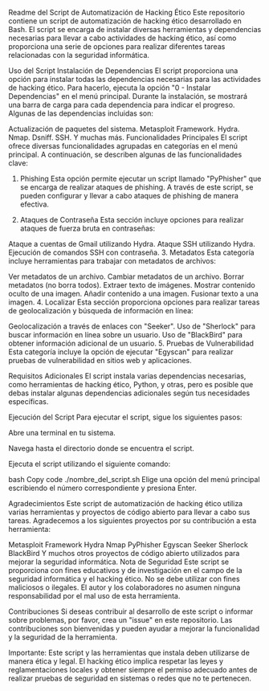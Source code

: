 Readme del Script de Automatización de Hacking Ético
Este repositorio contiene un script de automatización de hacking ético desarrollado en Bash. El script se encarga de instalar diversas herramientas y dependencias necesarias para llevar a cabo actividades de hacking ético, así como proporciona una serie de opciones para realizar diferentes tareas relacionadas con la seguridad informática.

Uso del Script
Instalación de Dependencias
El script proporciona una opción para instalar todas las dependencias necesarias para las actividades de hacking ético. Para hacerlo, ejecuta la opción "0 - Instalar Dependencias" en el menú principal. Durante la instalación, se mostrará una barra de carga para cada dependencia para indicar el progreso. Algunas de las dependencias incluidas son:

Actualización de paquetes del sistema.
Metasploit Framework.
Hydra.
Nmap.
Dsniff.
SSH.
Y muchas más.
Funcionalidades Principales
El script ofrece diversas funcionalidades agrupadas en categorías en el menú principal. A continuación, se describen algunas de las funcionalidades clave:

1. Phishing
Esta opción permite ejecutar un script llamado "PyPhisher" que se encarga de realizar ataques de phishing. A través de este script, se pueden configurar y llevar a cabo ataques de phishing de manera efectiva.

2. Ataques de Contraseña
Esta sección incluye opciones para realizar ataques de fuerza bruta en contraseñas:

Ataque a cuentas de Gmail utilizando Hydra.
Ataque SSH utilizando Hydra.
Ejecución de comandos SSH con contraseña.
3. Metadatos
Esta categoría incluye herramientas para trabajar con metadatos de archivos:

Ver metadatos de un archivo.
Cambiar metadatos de un archivo.
Borrar metadatos (no borra todos).
Extraer texto de imágenes.
Mostrar contenido oculto de una imagen.
Añadir contenido a una imagen.
Fusionar texto a una imagen.
4. Localizar
Esta sección proporciona opciones para realizar tareas de geolocalización y búsqueda de información en línea:

Geolocalización a través de enlaces con "Seeker".
Uso de "Sherlock" para buscar información en línea sobre un usuario.
Uso de "BlackBird" para obtener información adicional de un usuario.
5. Pruebas de Vulnerabilidad
Esta categoría incluye la opción de ejecutar "Egyscan" para realizar pruebas de vulnerabilidad en sitios web y aplicaciones.

Requisitos Adicionales
El script instala varias dependencias necesarias, como herramientas de hacking ético, Python, y otras, pero es posible que debas instalar algunas dependencias adicionales según tus necesidades específicas.

Ejecución del Script
Para ejecutar el script, sigue los siguientes pasos:

Abre una terminal en tu sistema.

Navega hasta el directorio donde se encuentra el script.

Ejecuta el script utilizando el siguiente comando:

bash
Copy code
./nombre_del_script.sh
Elige una opción del menú principal escribiendo el número correspondiente y presiona Enter.

Agradecimientos
Este script de automatización de hacking ético utiliza varias herramientas y proyectos de código abierto para llevar a cabo sus tareas. Agradecemos a los siguientes proyectos por su contribución a esta herramienta:

Metasploit Framework
Hydra
Nmap
PyPhisher
Egyscan
Seeker
Sherlock
BlackBird
Y muchos otros proyectos de código abierto utilizados para mejorar la seguridad informática.
Nota de Seguridad
Este script se proporciona con fines educativos y de investigación en el campo de la seguridad informática y el hacking ético. No se debe utilizar con fines maliciosos o ilegales. El autor y los colaboradores no asumen ninguna responsabilidad por el mal uso de esta herramienta.

Contribuciones
Si deseas contribuir al desarrollo de este script o informar sobre problemas, por favor, crea un "issue" en este repositorio. Las contribuciones son bienvenidas y pueden ayudar a mejorar la funcionalidad y la seguridad de la herramienta.

Importante: Este script y las herramientas que instala deben utilizarse de manera ética y legal. El hacking ético implica respetar las leyes y reglamentaciones locales y obtener siempre el permiso adecuado antes de realizar pruebas de seguridad en sistemas o redes que no te pertenecen.
